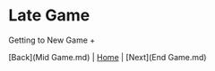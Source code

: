 # Late Game
Getting to New Game +


[Back](Mid Game.md) | [Home](../README.md) | [Next](End Game.md)